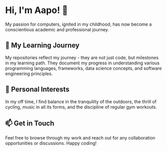 # Hi, I'm Aapo! 👋

 My passion for computers, ignited in my childhood, has now become a conscientious academic and professional journey.

## 🌇 My Learning Journey

My repositories reflect my journey - they are not just code, but milestones in my learning path. They document my progress in understanding various programming languages, frameworks, data science concepts, and software engineering principles.

## 🌲 Personal Interests

In my off time, I find balance in the tranquility of the outdoors, the thrill of cycling, music in all its forms, and the discipline of regular gym workouts.

## 📫 Get in Touch

Feel free to browse through my work and reach out for any collaboration opportunities or discussions. Happy coding!
